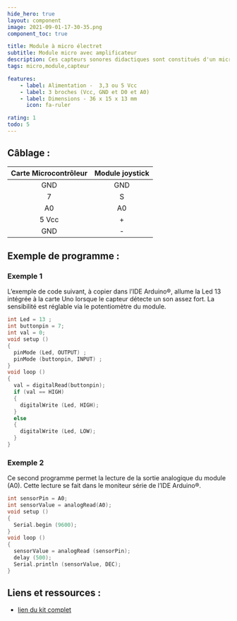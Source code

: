 ```yaml
---
hide_hero: true
layout: component
image: 2021-09-01-17-30-35.png
component_toc: true

title: Module à micro électret
subtitle: Module micro avec amplificateur
description: Ces capteurs sonores didactiques sont constitués d'un micro et d'un amplificateur. Ce capteur délivre un signal analogique et un signal digital en fonction de l'intensité sonore reçue.
tags: micro,module,capteur

features:
    - label: Alimentation -  3,3 ou 5 Vcc
    - label: 3 broches (Vcc, GND et D0 et A0)
    - label: Dimensions - 36 x 15 x 13 mm
      icon: fa-ruler

rating: 1
todo: 5
---
```


## Câblage  :

| Carte Microcontrôleur | Module joystick |
|:---:|:---:|
| GND | GND |
|  7  |  S  |
| A0  | A0  |
|5 Vcc|  +  |
| GND |  -  |

## Exemple de programme :

### Exemple 1

L’exemple de code suivant, à copier dans l’IDE Arduino®, allume la Led 13 intégrée à la carte Uno lorsque le capteur détecte un son assez fort. La sensibilité est réglable via le potentiomètre du module.


``` c++
int Led = 13 ;
int buttonpin = 7;
int val = 0;
void setup ()
{
  pinMode (Led, OUTPUT) ;
  pinMode (buttonpin, INPUT) ;
}
void loop ()
{
  val = digitalRead(buttonpin);
  if (val == HIGH)
  {
    digitalWrite (Led, HIGH);
  }
  else
  {
    digitalWrite (Led, LOW);
  }
}
``` 

### Exemple 2

Ce second programme permet la lecture de la sortie analogique du module (A0). Cette lecture se fait dans le moniteur série de l’IDE Arduino®.

``` c++
int sensorPin = A0;
int sensorValue = analogRead(A0);
void setup ()
{
  Serial.begin (9600);
}
void loop ()
{
  sensorValue = analogRead (sensorPin);
  delay (500);
  Serial.println (sensorValue, DEC);
}
``` 

## Liens et ressources :

- [lien du kit complet](https://www.gotronic.fr/art-kit-de-modules-et-capteurs-st1065-29993.htm)